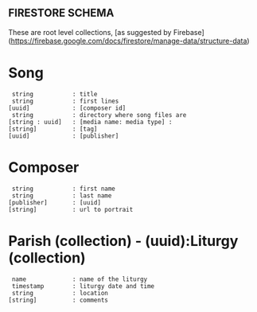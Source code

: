 ## FIRESTORE SCHEMA

These are root level collections, [as suggested by Firebase] (https://firebase.google.com/docs/firestore/manage-data/structure-data)

# Song
```
 string           : title
 string           : first lines   
[uuid]            : [composer id]
 string           : directory where song files are
[string : uuid]   : [media name: media type] : 
[string]          : [tag]
[uuid]            : [publisher]
```
# Composer
```
 string           : first name
 string           : last name
[publisher]       : [uuid]
[string]          : url to portrait
```

# Parish (collection) - (uuid):Liturgy (collection)
```
 name             : name of the liturgy
 timestamp        : liturgy date and time
 string           : location 
[string]          : comments
```